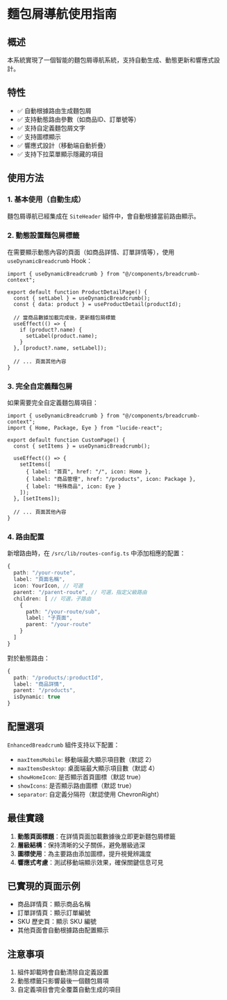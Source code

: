 # 麵包屑導航使用指南

## 概述

本系統實現了一個智能的麵包屑導航系統，支持自動生成、動態更新和響應式設計。

## 特性

- ✅ 自動根據路由生成麵包屑
- ✅ 支持動態路由參數（如商品ID、訂單號等）
- ✅ 支持自定義麵包屑文字
- ✅ 支持圖標顯示
- ✅ 響應式設計（移動端自動折疊）
- ✅ 支持下拉菜單顯示隱藏的項目

## 使用方法

### 1. 基本使用（自動生成）

麵包屑導航已經集成在 `SiteHeader` 組件中，會自動根據當前路由顯示。

### 2. 動態設置麵包屑標籤

在需要顯示動態內容的頁面（如商品詳情、訂單詳情等），使用 `useDynamicBreadcrumb` Hook：

```tsx
import { useDynamicBreadcrumb } from "@/components/breadcrumb-context";

export default function ProductDetailPage() {
  const { setLabel } = useDynamicBreadcrumb();
  const { data: product } = useProductDetail(productId);
  
  // 當商品數據加載完成後，更新麵包屑標籤
  useEffect(() => {
    if (product?.name) {
      setLabel(product.name);
    }
  }, [product?.name, setLabel]);
  
  // ... 頁面其他內容
}
```

### 3. 完全自定義麵包屑

如果需要完全自定義麵包屑項目：

```tsx
import { useDynamicBreadcrumb } from "@/components/breadcrumb-context";
import { Home, Package, Eye } from "lucide-react";

export default function CustomPage() {
  const { setItems } = useDynamicBreadcrumb();
  
  useEffect(() => {
    setItems([
      { label: "首頁", href: "/", icon: Home },
      { label: "商品管理", href: "/products", icon: Package },
      { label: "特殊商品", icon: Eye }
    ]);
  }, [setItems]);
  
  // ... 頁面其他內容
}
```

### 4. 路由配置

新增路由時，在 `/src/lib/routes-config.ts` 中添加相應的配置：

```typescript
{
  path: "/your-route",
  label: "頁面名稱",
  icon: YourIcon, // 可選
  parent: "/parent-route", // 可選，指定父級路由
  children: [ // 可選，子路由
    {
      path: "/your-route/sub",
      label: "子頁面",
      parent: "/your-route"
    }
  ]
}
```

對於動態路由：

```typescript
{
  path: "/products/:productId",
  label: "商品詳情",
  parent: "/products",
  isDynamic: true
}
```

## 配置選項

`EnhancedBreadcrumb` 組件支持以下配置：

- `maxItemsMobile`: 移動端最大顯示項目數（默認 2）
- `maxItemsDesktop`: 桌面端最大顯示項目數（默認 4）
- `showHomeIcon`: 是否顯示首頁圖標（默認 true）
- `showIcons`: 是否顯示路由圖標（默認 true）
- `separator`: 自定義分隔符（默認使用 ChevronRight）

## 最佳實踐

1. **動態頁面標題**：在詳情頁面加載數據後立即更新麵包屑標籤
2. **層級結構**：保持清晰的父子關係，避免層級過深
3. **圖標使用**：為主要路由添加圖標，提升視覺辨識度
4. **響應式考慮**：測試移動端顯示效果，確保關鍵信息可見

## 已實現的頁面示例

- 商品詳情頁：顯示商品名稱
- 訂單詳情頁：顯示訂單編號
- SKU 歷史頁：顯示 SKU 編號
- 其他頁面會自動根據路由配置顯示

## 注意事項

1. 組件卸載時會自動清除自定義設置
2. 動態標籤只影響最後一個麵包屑項
3. 自定義項目會完全覆蓋自動生成的項目